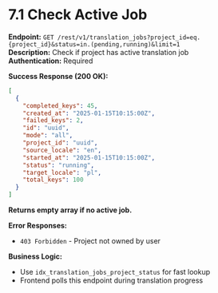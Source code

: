 # 7.1 Check Active Job

**Endpoint:** `GET /rest/v1/translation_jobs?project_id=eq.{project_id}&status=in.(pending,running)&limit=1`  
**Description:** Check if project has active translation job  
**Authentication:** Required

**Success Response (200 OK):**

```json
[
  {
    "completed_keys": 45,
    "created_at": "2025-01-15T10:15:00Z",
    "failed_keys": 2,
    "id": "uuid",
    "mode": "all",
    "project_id": "uuid",
    "source_locale": "en",
    "started_at": "2025-01-15T10:15:00Z",
    "status": "running",
    "target_locale": "pl",
    "total_keys": 100
  }
]
```

**Returns empty array if no active job.**

**Error Responses:**

- `403 Forbidden` - Project not owned by user

**Business Logic:**

- Use `idx_translation_jobs_project_status` for fast lookup
- Frontend polls this endpoint during translation progress
